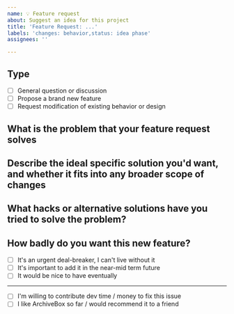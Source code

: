 ```yaml
---
name: 💡 Feature request
about: Suggest an idea for this project
title: 'Feature Request: ...'
labels: 'changes: behavior,status: idea phase'
assignees: ''

---
```


<!--
Please fill out the following information, 
feel free to delete sections if they're not applicable 
or if long issue templates annoy you :)
-->

## Type 

 - [ ] General question or discussion
 - [ ] Propose a brand new feature
 - [ ] Request modification of existing behavior or design

## What is the problem that your feature request solves
<!--
e.g. I need to be able to archive spanish and french subtitle files  
from a particular <example.com> movie site that's going down soon.
-->

## Describe the ideal specific solution you'd want, and whether it fits into any broader scope of changes
<!--
e.g. I specifically need a new archive method to look for multilingual subtitle files related to pages.  
The bigger picture solution is the ability for custom user scripts to be run in a puppeteer context during archiving.
-->

## What hacks or alternative solutions have you tried to solve the problem?
<!--
A clear and concise description of any alternative solutions, 
workarounds, or other software you've considered using to fix the problem.
-->

## How badly do you want this new feature?

 - [ ] It's an urgent deal-breaker, I can't live without it
 - [ ] It's important to add it in the near-mid term future
 - [ ] It would be nice to have eventually

---

 - [ ] I'm willing to contribute dev time / money to fix this issue
 - [ ] I like ArchiveBox so far / would recommend it to a friend
